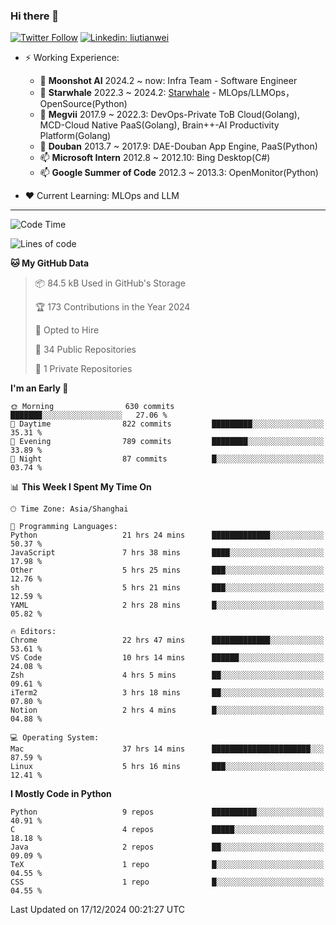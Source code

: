 ### Hi there 👋

[![Twitter Follow](https://img.shields.io/twitter/follow/tianweidut?style=social)](https://twitter.com/tianweidut)
[![Linkedin: liutianwei](https://img.shields.io/badge/-liutianwei-blue?style=flat-square&logo=Linkedin&logoColor=white&link=https://www.linkedin.com/in/liutianwei/)](https://www.linkedin.com/in/liutianwei/)

- ⚡ Working Experience:
  - 🔭 **Moonshot AI**  2024.2 ~ now: Infra Team - Software Engineer
  - 🌱 **Starwhale** 2022.3 ~ 2024.2: [Starwhale](https://github.com/star-whale/starwhale) - MLOps/LLMOps，OpenSource(Python)
  - 🌱 **Megvii** 2017.9 ~ 2022.3: DevOps-Private ToB Cloud(Golang), MCD-Cloud Native PaaS(Golang), Brain++-AI Productivity Platform(Golang)
  - 🌱 **Douban** 2013.7 ~ 2017.9: DAE-Douban App Engine, PaaS(Python)
  - 📫 **Microsoft Intern** 2012.8 ~ 2012.10: Bing Desktop(C#)
  - 📫 **Google Summer of Code** 2012.3 ~ 2013.3: OpenMonitor(Python)

- ❤️ Current Learning: MLOps and LLM

---
<!--START_SECTION:waka-->
![Code Time](http://img.shields.io/badge/Code%20Time-6%2C494%20hrs%2057%20mins-blue)

![Lines of code](https://img.shields.io/badge/From%20Hello%20World%20I%27ve%20Written-1.1%20million%20lines%20of%20code-blue)

**🐱 My GitHub Data** 

> 📦 84.5 kB Used in GitHub's Storage 
 > 
> 🏆 173 Contributions in the Year 2024
 > 
> 💼 Opted to Hire
 > 
> 📜 34 Public Repositories 
 > 
> 🔑 1 Private Repositories 
 > 
**I'm an Early 🐤** 

```text
🌞 Morning                630 commits         ███████░░░░░░░░░░░░░░░░░░   27.06 % 
🌆 Daytime                822 commits         █████████░░░░░░░░░░░░░░░░   35.31 % 
🌃 Evening                789 commits         ████████░░░░░░░░░░░░░░░░░   33.89 % 
🌙 Night                  87 commits          █░░░░░░░░░░░░░░░░░░░░░░░░   03.74 % 
```


📊 **This Week I Spent My Time On** 

```text
🕑︎ Time Zone: Asia/Shanghai

💬 Programming Languages: 
Python                   21 hrs 24 mins      █████████████░░░░░░░░░░░░   50.37 % 
JavaScript               7 hrs 38 mins       ████░░░░░░░░░░░░░░░░░░░░░   17.98 % 
Other                    5 hrs 25 mins       ███░░░░░░░░░░░░░░░░░░░░░░   12.76 % 
sh                       5 hrs 21 mins       ███░░░░░░░░░░░░░░░░░░░░░░   12.59 % 
YAML                     2 hrs 28 mins       █░░░░░░░░░░░░░░░░░░░░░░░░   05.82 % 

🔥 Editors: 
Chrome                   22 hrs 47 mins      █████████████░░░░░░░░░░░░   53.61 % 
VS Code                  10 hrs 14 mins      ██████░░░░░░░░░░░░░░░░░░░   24.08 % 
Zsh                      4 hrs 5 mins        ██░░░░░░░░░░░░░░░░░░░░░░░   09.61 % 
iTerm2                   3 hrs 18 mins       ██░░░░░░░░░░░░░░░░░░░░░░░   07.80 % 
Notion                   2 hrs 4 mins        █░░░░░░░░░░░░░░░░░░░░░░░░   04.88 % 

💻 Operating System: 
Mac                      37 hrs 14 mins      ██████████████████████░░░   87.59 % 
Linux                    5 hrs 16 mins       ███░░░░░░░░░░░░░░░░░░░░░░   12.41 % 
```

**I Mostly Code in Python** 

```text
Python                   9 repos             ██████████░░░░░░░░░░░░░░░   40.91 % 
C                        4 repos             █████░░░░░░░░░░░░░░░░░░░░   18.18 % 
Java                     2 repos             ██░░░░░░░░░░░░░░░░░░░░░░░   09.09 % 
TeX                      1 repo              █░░░░░░░░░░░░░░░░░░░░░░░░   04.55 % 
CSS                      1 repo              █░░░░░░░░░░░░░░░░░░░░░░░░   04.55 % 
```




 Last Updated on 17/12/2024 00:21:27 UTC
<!--END_SECTION:waka-->
